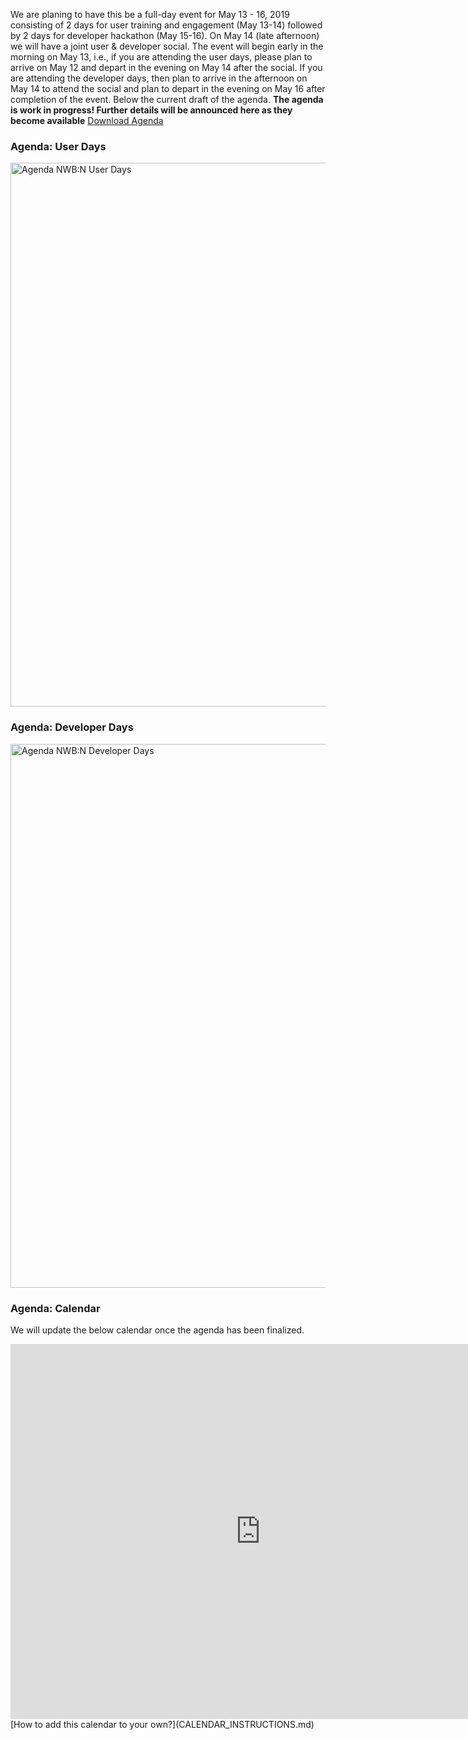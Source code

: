 We are planing to have this be a full-day event for May 13 - 16, 2019 consisting of 2 days for user training and engagement (May 13-14) followed by 2 days for developer hackathon (May 15-16). On May 14 (late afternoon) we will have a joint user & developer social. The event will begin early in the morning on May 13, i.e., if you are attending the user days, please plan to arrive on May 12 and depart in the evening on May 14 after the social. If you are attending the developer days, then plan to arrive in the afternoon on May 14 to attend the social and plan to depart in the evening on May 16 after completion of the event. Below the current draft of the agenda. **The agenda is work in progress! Further details will be announced here as they become available** [Download Agenda](agenda/agenda_nwbn_hackathon_2019_DRAFT_041519.pdf)

### Agenda: User Days

<a href="agenda/agenda_nwbn_hackathon_2019_DRAFT_041519.pdf"><img alt="Agenda NWB:N User Days" src="agenda/agenda_nwbn_userdays_2019_DRAFT_041519.png" width="870"></a>

### Agenda: Developer Days

<a href="agenda/agenda_nwbn_hackathon_2019_DRAFT_041519.pdf"><img alt="Agenda NWB:N Developer Days" src="agenda/agenda_nwbn_userdays_2019_DRAFT_041519.png" width="870"></a>

### Agenda: Calendar

We will update the below calendar once the agenda has been finalized.

<iframe src="https://calendar.google.com/calendar/embed?mode=AGENDA&amp;height=600&amp;wkst=1&amp;bgcolor=%23FFFFFF&amp;src=lbl.gov_6b2ckprkr6s7eojvefua4a89a4%40group.calendar.google.com&amp;color=%23333333&amp;ctz=America%2FNew_York" style="border-width:0" width="800" height="600" frameborder="0" scrolling="no"></iframe>
[How to add this calendar to your own?](CALENDAR_INSTRUCTIONS.md)

